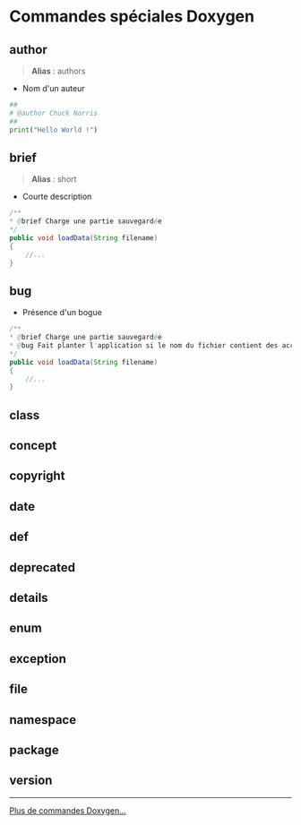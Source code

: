 # Commandes spéciales Doxygen

## author

> **Alias** : authors

+ Nom d'un auteur

```python
##
# @author Chuck Norris
##
print("Hello World !")
```

## brief

> **Alias** : short

+ Courte description

```java
/**
* @brief Charge une partie sauvegardée
*/
public void loadData(String filename)
{
	//...
}
```

## bug

+ Présence d'un bogue

```java
/**
* @brief Charge une partie sauvegardée
* @bug Fait planter l'application si le nom du fichier contient des accents
*/
public void loadData(String filename)
{
	//...
}
```

## class

## concept

## copyright

## date

## def

## deprecated

## details

## enum

## exception

## file

## namespace

## package

## version

---

[Plus de commandes Doxygen...](https://www.doxygen.nl/manual/commands.html)
